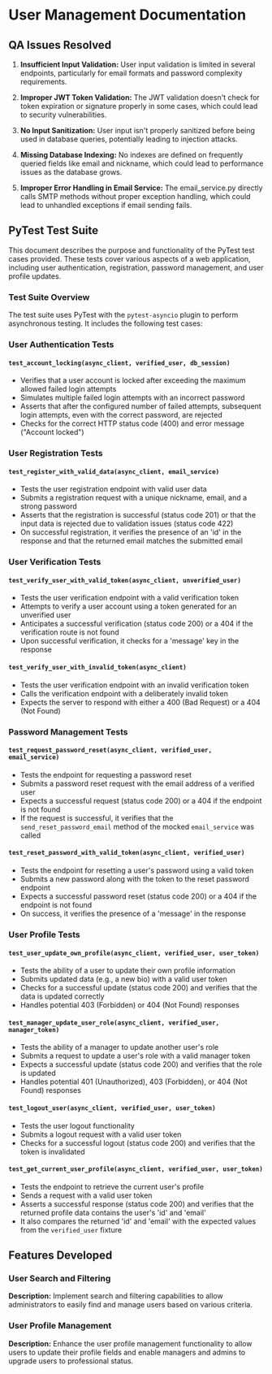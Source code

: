 # User Management  Documentation

## QA Issues Resolved

1. **Insufficient Input Validation:** User input validation is limited in several endpoints, particularly for email formats and password complexity requirements.

2. **Improper JWT Token Validation:** The JWT validation doesn't check for token expiration or signature properly in some cases, which could lead to security vulnerabilities.

3. **No Input Sanitization:** User input isn't properly sanitized before being used in database queries, potentially leading to injection attacks.

4. **Missing Database Indexing:** No indexes are defined on frequently queried fields like email and nickname, which could lead to performance issues as the database grows.

5. **Improper Error Handling in Email Service:** The email_service.py directly calls SMTP methods without proper exception handling, which could lead to unhandled exceptions if email sending fails.

## PyTest Test Suite 

This document describes the purpose and functionality of the PyTest test cases provided. These tests cover various aspects of a web application, including user authentication, registration, password management, and user profile updates.

### Test Suite Overview

The test suite uses PyTest with the `pytest-asyncio` plugin to perform asynchronous testing. It includes the following test cases:

### User Authentication Tests

#### `test_account_locking(async_client, verified_user, db_session)`
- Verifies that a user account is locked after exceeding the maximum allowed failed login attempts
- Simulates multiple failed login attempts with an incorrect password
- Asserts that after the configured number of failed attempts, subsequent login attempts, even with the correct password, are rejected
- Checks for the correct HTTP status code (400) and error message ("Account locked")

### User Registration Tests

#### `test_register_with_valid_data(async_client, email_service)`
- Tests the user registration endpoint with valid user data
- Submits a registration request with a unique nickname, email, and a strong password
- Asserts that the registration is successful (status code 201) or that the input data is rejected due to validation issues (status code 422)
- On successful registration, it verifies the presence of an 'id' in the response and that the returned email matches the submitted email

### User Verification Tests

#### `test_verify_user_with_valid_token(async_client, unverified_user)`
- Tests the user verification endpoint with a valid verification token
- Attempts to verify a user account using a token generated for an unverified user
- Anticipates a successful verification (status code 200) or a 404 if the verification route is not found
- Upon successful verification, it checks for a 'message' key in the response

#### `test_verify_user_with_invalid_token(async_client)`
- Tests the user verification endpoint with an invalid verification token
- Calls the verification endpoint with a deliberately invalid token
- Expects the server to respond with either a 400 (Bad Request) or a 404 (Not Found)

### Password Management Tests

#### `test_request_password_reset(async_client, verified_user, email_service)`
- Tests the endpoint for requesting a password reset
- Submits a password reset request with the email address of a verified user
- Expects a successful request (status code 200) or a 404 if the endpoint is not found
- If the request is successful, it verifies that the `send_reset_password_email` method of the mocked `email_service` was called

#### `test_reset_password_with_valid_token(async_client, verified_user)`
- Tests the endpoint for resetting a user's password using a valid token
- Submits a new password along with the token to the reset password endpoint
- Expects a successful password reset (status code 200) or a 404 if the endpoint is not found
- On success, it verifies the presence of a 'message' in the response

### User Profile Tests

#### `test_user_update_own_profile(async_client, verified_user, user_token)`
- Tests the ability of a user to update their own profile information
- Submits updated data (e.g., a new bio) with a valid user token
- Checks for a successful update (status code 200) and verifies that the data is updated correctly
- Handles potential 403 (Forbidden) or 404 (Not Found) responses

#### `test_manager_update_user_role(async_client, verified_user, manager_token)`
- Tests the ability of a manager to update another user's role
- Submits a request to update a user's role with a valid manager token
- Expects a successful update (status code 200) and verifies that the role is updated
- Handles potential 401 (Unauthorized), 403 (Forbidden), or 404 (Not Found) responses

#### `test_logout_user(async_client, verified_user, user_token)`
- Tests the user logout functionality
- Submits a logout request with a valid user token
- Checks for a successful logout (status code 200) and verifies that the token is invalidated

#### `test_get_current_user_profile(async_client, verified_user, user_token)`
- Tests the endpoint to retrieve the current user's profile
- Sends a request with a valid user token
- Asserts a successful response (status code 200) and verifies that the returned profile data contains the user's 'id' and 'email'
- It also compares the returned 'id' and 'email' with the expected values from the `verified_user` fixture

## Features Developed

### User Search and Filtering
**Description:** Implement search and filtering capabilities to allow administrators to easily find and manage users based on various criteria.

### User Profile Management
**Description:** Enhance the user profile management functionality to allow users to update their profile fields and enable managers and admins to upgrade users to professional status.
